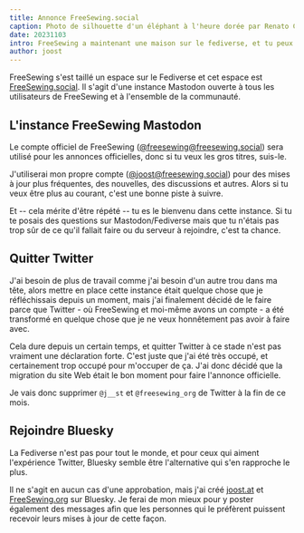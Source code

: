 ```yaml
---
title: Annonce FreeSewing.social
caption: Photo de silhouette d'un éléphant à l'heure dorée par Renato Conti
date: 20231103
intro: FreeSewing a maintenant une maison sur le fediverse, et tu peux aussi t'y inscrire.
author: joost
---
```


FreeSewing s'est taillé un espace sur le Fediverse et cet espace est [FreeSewing.social](https://freesewing.social). Il s'agit d'une instance Mastodon ouverte à tous les utilisateurs de FreeSewing et à l'ensemble de la communauté.

## L'instance FreeSewing Mastodon

Le compte officiel de FreeSewing ([@freesewing@freesewing.social](https://freesewing.social/@freesewing)) sera utilisé pour les annonces officielles, donc si tu veux les gros titres, suis-le.

J'utiliserai mon propre compte ([@joost@freesewing.social](https://freesewing.social/@joost)) pour des mises à jour plus fréquentes, des nouvelles, des discussions et autres. Alors si tu veux être plus au courant, c'est une bonne piste à suivre.

Et -- cela mérite d'être répété -- tu es le bienvenu dans cette instance. Si tu te posais des questions sur Mastodon/Fediverse mais que tu n'étais pas trop sûr de ce qu'il fallait faire ou du serveur à rejoindre, c'est ta chance.

## Quitter Twitter

J'ai besoin de plus de travail comme j'ai besoin d'un autre trou dans ma tête, alors mettre en place cette instance était quelque chose que je réfléchissais depuis un moment, mais j'ai finalement décidé de le faire parce que Twitter - où FreeSewing et moi-même avons un compte - a été transformé en quelque chose que je ne veux honnêtement pas avoir à faire avec.

Cela dure depuis un certain temps, et quitter Twitter à ce stade n'est pas vraiment une déclaration forte. C'est juste que j'ai été très occupé, et certainement trop occupé pour m'occuper de ça. J'ai donc décidé que la migration du site Web était le bon moment pour faire l'annonce officielle.

Je vais donc supprimer `@j__st` et `@freesewing_org` de Twitter à la fin de ce mois.

## Rejoindre Bluesky

La Fediverse n'est pas pour tout le monde, et pour ceux qui aiment l'expérience Twitter, Bluesky semble être l'alternative qui s'en rapproche le plus.

Il ne s'agit en aucun cas d'une approbation, mais j'ai créé [joost.at](https://bsky.app/profile/joost.at) et [FreeSewing.org](https://bsky.app/profile/freesewing.org) sur Bluesky. Je ferai de mon mieux pour y poster également des messages afin que les personnes qui le préfèrent puissent recevoir leurs mises à jour de cette façon.
